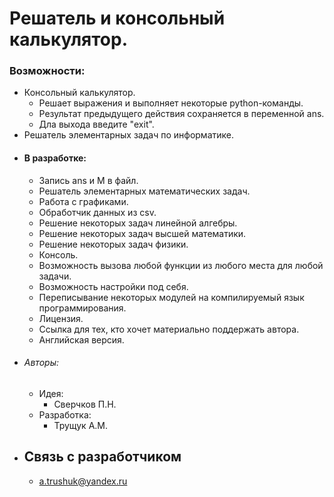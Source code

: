 # Решатель и консольный калькулятор.
### Возможности:
- Консольный калькулятор.
    - Решает выражения и выполняет некоторые python-команды.
    - Результат предыдущего действия сохраняется в переменной ans.
    - Дла выхода введите "exit".
- Решатель элементарных задач по информатике.
- #### В разработке: ####
    - Запись ans и M в файл.
    - Решатель элементарных математических задач.
    - Работа с графиками.
    - Обработчик данных из csv.
    - Решение некоторых задач линейной алгебры.
    - Решение некоторых задач высшей математики.
    - Решение некоторых задач физики.
    - Консоль.
    - Возможность вызова любой функции из любого места для любой задачи.
    - Возможность настройки под себя.
    - Переписывание некоторых модулей на компилируемый язык программирования.
    - Лицензия.
    - Ссылка для тех, кто хочет материально поддержать автора.
    - Английская версия.
- ###### Авторы: ######
    - Идея:
        - Сверчков П.Н.
    - Разработка:
        - Трущук А.М.
- ## Связь с разработчиком ##
    - a.trushuk@yandex.ru
